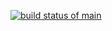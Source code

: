 [![build status of main](https://travis-ci.org/ArunRao1997/SSW_567_HW_02a_Triangle.svg?branch=main)](https://travis-ci.org/ArunRao1997/SSW_567_HW_02a_Triangle)

